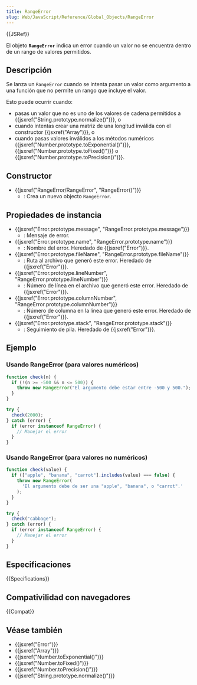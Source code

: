 ```yaml
---
title: RangeError
slug: Web/JavaScript/Reference/Global_Objects/RangeError
---
```


{{JSRef}}

El objeto **`RangeError`** indica un error cuando un valor no se encuentra dentro de un rango de valores permitidos.

## Descripción

Se lanza un `RangeError` cuando se intenta pasar un valor como argumento a una función
que no permite un rango que incluye el valor.

Esto puede ocurrir cuando:

- pasas un valor que no es uno de los valores de cadena permitidos a {{jsxref("String.prototype.normalize()")}}, o
- cuando intentas crear una matriz de una longitud inválida con el constructor {{jsxref("Array")}}, o
- cuando pasas valores inválidos a los métodos numéricos {{jsxref("Number.prototype.toExponential()")}},
  {{jsxref("Number.prototype.toFixed()")}} o {{jsxref("Number.prototype.toPrecision()")}}.

## Constructor

- {{jsxref("RangeError/RangeError", "RangeError()")}}
  - : Crea un nuevo objecto `RangeError`.

## Propiedades de instancia

- {{jsxref("Error.prototype.message", "RangeError.prototype.message")}}
  - : Mensaje de error.
- {{jsxref("Error.prototype.name", "RangeError.prototype.name")}}
  - : Nombre del error. Heredado de {{jsxref("Error")}}.
- {{jsxref("Error.prototype.fileName", "RangeError.prototype.fileName")}}
  - : Ruta al archivo que generó este error. Heredado de {{jsxref("Error")}}.
- {{jsxref("Error.prototype.lineNumber", "RangeError.prototype.lineNumber")}}
  - : Número de línea en el archivo que generó este error. Heredado de {{jsxref("Error")}}.
- {{jsxref("Error.prototype.columnNumber", "RangeError.prototype.columnNumber")}}
  - : Número de columna en la línea que generó este error. Heredado de {{jsxref("Error")}}.
- {{jsxref("Error.prototype.stack", "RangeError.prototype.stack")}}
  - : Seguimiento de pila. Heredado de {{jsxref("Error")}}.

## Ejemplo

### Usando RangeError (para valores numéricos)

```js
function check(n) {
  if (!(n >= -500 && n <= 500)) {
    throw new RangeError("El argumento debe estar entre -500 y 500.");
  }
}

try {
  check(2000);
} catch (error) {
  if (error instanceof RangeError) {
    // Manejar el error
  }
}
```

### Usando RangeError (para valores no numéricos)

```js
function check(value) {
  if (["apple", "banana", "carrot"].includes(value) === false) {
    throw new RangeError(
      'El argumento debe de ser una "apple", "banana", o "carrot".'
    );
  }
}

try {
  check("cabbage");
} catch (error) {
  if (error instanceof RangeError) {
    // Manejar el error
  }
}
```

## Especificaciones

{{Specifications}}

## Compativilidad con navegadores

{{Compat}}

## Véase también

- {{jsxref("Error")}}
- {{jsxref("Array")}}
- {{jsxref("Number.toExponential()")}}
- {{jsxref("Number.toFixed()")}}
- {{jsxref("Number.toPrecision()")}}
- {{jsxref("String.prototype.normalize()")}}
